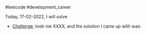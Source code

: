 #leetcode #development_career 

Today, 17-02-2022, I will solve
- [Challenge](), took me XXXX, and the solution I came up with was:
```

```

